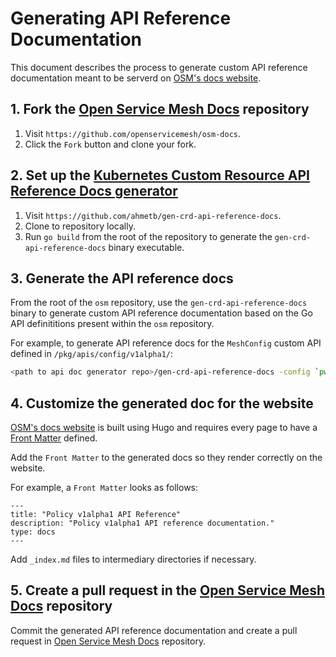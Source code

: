 # Generating API Reference Documentation

This document describes the process to generate custom API reference documentation meant to be serverd on [OSM's docs website](https://docs.openservicemesh.io/).

## 1. Fork the [Open Service Mesh Docs](https://github.com/openservicemesh/osm-docs) repository

1. Visit `https://github.com/openservicemesh/osm-docs`.
1. Click the `Fork` button and clone your fork.

## 2. Set up the [Kubernetes Custom Resource API Reference Docs generator](https://github.com/ahmetb/gen-crd-api-reference-docs)

1. Visit `https://github.com/ahmetb/gen-crd-api-reference-docs`.
1. Clone to repository locally.
1. Run `go build` from the root of the repository to generate the `gen-crd-api-reference-docs` binary executable.

## 3. Generate the API reference docs

From the root of the `osm` repository, use the `gen-crd-api-reference-docs` binary to generate custom API reference documentation based on the Go API definititions present within the `osm` repository.

For example, to generate API reference docs for the `MeshConfig` custom API defined in `/pkg/apis/config/v1alpha1/`:
```bash
<path to api doc generator repo>/gen-crd-api-reference-docs -config `pwd`/docs/api_reference/config.json -api-dir "github.com/openservicemesh/osm/pkg/apis/config/v1alpha1" -template-dir <full path to api doc generator repo>/template/ -out-file <path to osm-docs repo>/content/en/docs/api_reference/config/v1alpha1.md
```

## 4. Customize the generated doc for the website

[OSM's docs website](https://docs.openservicemesh.io/) is built using Hugo and requires every page to have a [Front Matter](https://gohugo.io/content-management/front-matter/) defined.

Add the `Front Matter` to the generated docs so they render correctly on the website.

For example, a `Front Matter` looks as follows:
```
---
title: "Policy v1alpha1 API Reference"
description: "Policy v1alpha1 API reference documentation."
type: docs
---
```

Add `_index.md` files to intermediary directories if necessary.

## 5. Create a pull request in the [Open Service Mesh Docs](https://github.com/openservicemesh/osm-docs) repository

Commit the generated API reference documentation and create a pull request in [Open Service Mesh Docs](https://github.com/openservicemesh/osm-docs) repository.